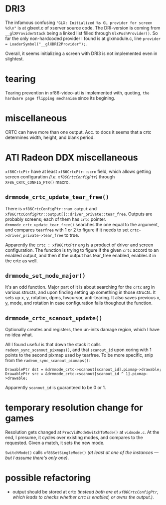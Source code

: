 # DRI3

The infamous confusing `"GLX: Initialized %s GL provider for screen %d\n"` is at glxext.c of xserver source code. The DRI-version is coming from `__glXProviderStack` being a linked list filled through `GlxPushProvider()`. So far the only non-hardcoded provider I found is at glxmodule.c, line `provider = LoaderSymbol("__glXDRI2Provider");`.

Overall, it seems initializing a screen with DRI3 is not implemented even in slightest.

# tearing

Tearing prevention in xf86-video-ati is implemented with, quoting, `the hardware page flipping mechanism` since its begining.

# miscellaneous

CRTC can have more than one output. Acc. to docs it seems that a crtc determines width, height, and blank period.

# ATI Radeon DDX miscellaneous

`xf86CrtcPtr` have at least `xf86CrtcPtr::scrn` field, which allows getting screen configuration *(i.e. `xf86CrtcConfigPtr`)* through `XF86_CRTC_CONFIG_PTR()` macro.

## `drmmode_crtc_update_tear_free()`

There is `xf86CrtcConfigPtr::num_output` and `xf86CrtcConfigPtr::output[]::driver_private::tear_free`. Outputs are probably screens; each of them has `crtc` pointer. `drmmode_crtc_update_tear_free()` searches the one equal to the argument, and compares `tearfree` with 1 or 2 to figure if it needs to set `crtc->driver_private->tear_free` to true.

Apparently the `crtc : xf86CrtcPtr` arg is a product of driver and screen configuration. The function is trying to figure if the given `crtc` accord to an enabled output, and then if the output has tear_free enabled, enables it in the crtc as well.

## `drmmode_set_mode_major()`

It's an odd function. Major part of it is about searching for the `crtc` arg in various structs, and upon finding setting up something in those structs. It sets up x, y, rotation, dpms, hwcursor, anti-tearing. It also saves previous x, y, mode, and rotation in case configuration fails thoughout the function.

## `drmmode_crtc_scanout_update()`

Optionally creates and registers, then un-inits damage region, which I have no idea what.

All I found useful is that down the stack it calls `radeon_sync_scanout_pixmaps()`, and that `scanout_id` upon xoring with 1 points to the second pixmap used by tearfree. To be more specific, snip from the  `radeon_sync_scanout_pixmaps()`:


    DrawablePtr dst = &drmmode_crtc->scanout[scanout_id].pixmap->drawable;
    DrawablePtr src = &drmmode_crtc->scanout[scanout_id ^ 1].pixmap->drawable;

Apparently `scanout_id` is guaranteed to be 0 or 1.

# temporary resolution change for games

Resolution gets changed at `ProcVidModeSwitchToMode()` at `vidmode.c`. At the end, I presume, it cycles over existing modes, and compares to the requested. Given a match, it sets the new mode.

`SwitchMode()` calls `xf86SetSingleMode()` *(at least at one of the instances — but I assume there's only one)*.

# possible refactoring

* output should be stored at crtc *(instead both are at `xf86CrtcConfigPtr`, which leads to checks whether crtc is enabled, or owns the output.)*.

